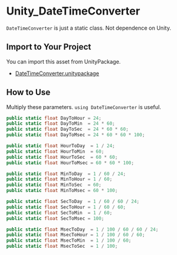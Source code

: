 # Unity_DateTimeConverter

``DateTimeConverter`` is just a static class. Not dependence on Unity.

## Import to Your Project

You can import this asset from UnityPackage.

- [DateTimeConverter.unitypackage](https://github.com/XJINE/Unity_DateTimeConverter/blob/master/DateTimeConverter.unitypackage)

## How to Use

Multiply these parameters. ``using DateTimeConverter`` is useful.

```csharp
public static float DayToHour = 24;
public static float DayToMin  = 24 * 60;
public static float DayToSec  = 24 * 60 * 60;
public static float DayToMsec = 24 * 60 * 60 * 100;

public static float HourToDay  = 1 / 24;
public static float HourToMin  = 60;
public static float HourToSec  = 60 * 60;
public static float HourToMsec = 60 * 60 * 100;

public static float MinToDay  = 1 / 60 / 24;
public static float MinToHour = 1 / 60;
public static float MinToSec  = 60;
public static float MinToMsec = 60 * 100;

public static float SecToDay  = 1 / 60 / 60 / 24;
public static float SecToHour = 1 / 60 / 60;
public static float SecToMin  = 1 / 60;
public static float SecToMsec = 100;

public static float MsecToDay  = 1 / 100 / 60 / 60 / 24;
public static float MsecToHour = 1 / 100 / 60 / 60;
public static float MsecToMin  = 1 / 100 / 60;
public static float MsecToSec  = 1 / 100;
```
